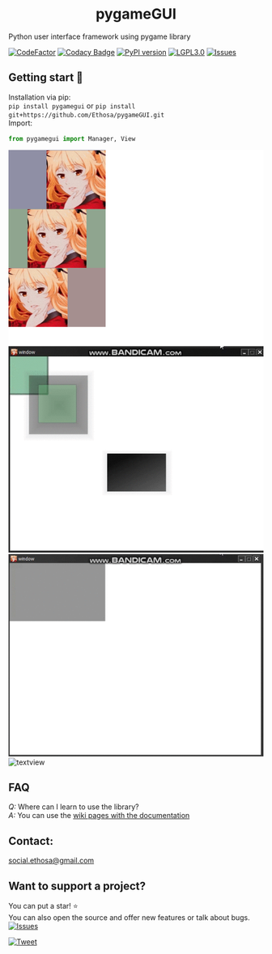 <h1 align="center">pygameGUI</h1>

Python user interface framework using pygame library  

[![CodeFactor](https://www.codefactor.io/repository/github/ethosa/pygamegui/badge)](https://www.codefactor.io/repository/github/ethosa/pygamegui)
[![Codacy Badge](https://api.codacy.com/project/badge/Grade/b5509dad69814a408d6271cc15f2cbb0)](https://www.codacy.com/manual/Ethosa/pygameGUI?utm_source=github.com&amp;utm_medium=referral&amp;utm_content=Ethosa/pygameGUI&amp;utm_campaign=Badge_Grade)
[![PyPI version](https://badge.fury.io/py/pygamegui.svg)](https://badge.fury.io/py/pygamegui)
[![LGPL3.0](https://img.shields.io/github/license/Ethosa/pygameGUI)](https://github.com/Ethosa/pygameGUI/blob/master/LICENSE)
[![Issues](https://img.shields.io/github/issues/Ethosa/pygameGUI)](https://github.com/Ethosa/pygameGUI/issues)

## Getting start :eyes:
Installation via pip:  
`pip install pygamegui` or `pip install git+https://github.com/Ethosa/pygameGUI.git`  
Import:
```python
from pygamegui import Manager, View
```

![alt](https://github.com/Ethosa/pygameGUI/blob/master/hello_world.png)
![ripple effect](https://github.com/Ethosa/pygameGUI/blob/master/screenshots/gif.gif)
![animated view](https://github.com/Ethosa/pygameGUI/blob/master/screenshots/gif2.gif)
![textview](https://github.com/Ethosa/pygameGUI/blob/master/screenshots/gif3.gif)

## FAQ
*Q:* Where can I learn to use the library?  
*A:* You can use the [wiki pages with the documentation](https://github.com/Ethosa/pygameGUI/wiki)

## Contact:
social.ethosa@gmail.com

## Want to support a project?
You can put a star! :star:  
You can also open the source and offer new features or talk about bugs. [![Issues](https://img.shields.io/github/issues/Ethosa/pygameGUI)](https://github.com/Ethosa/pygameGUI/issues)

[![Tweet](https://img.shields.io/twitter/url?style=social&url=https%3A%2F%2Fgithub.com%2FEthosa%2FpygameGUI)](https://twitter.com/intent/tweet?text=Wow:&url=https://github.com/Ethosa/pygameGUI)

